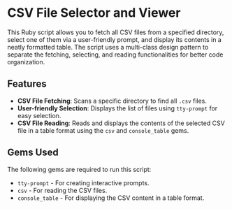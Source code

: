 # CSV File Selector and Viewer

This Ruby script allows you to fetch all CSV files from a specified directory, select one of them via a user-friendly prompt, and display its contents in a neatly formatted table. The script uses a multi-class design pattern to separate the fetching, selecting, and reading functionalities for better code organization.

## Features

- **CSV File Fetching**: Scans a specific directory to find all `.csv` files.
- **User-friendly Selection**: Displays the list of files using `tty-prompt` for easy selection.
- **CSV File Reading**: Reads and displays the contents of the selected CSV file in a table format using the `csv` and `console_table` gems.

## Gems Used

The following gems are required to run this script:

- `tty-prompt` - For creating interactive prompts.
- `csv` - For reading the CSV files.
- `console_table` - For displaying the CSV content in a table format.

